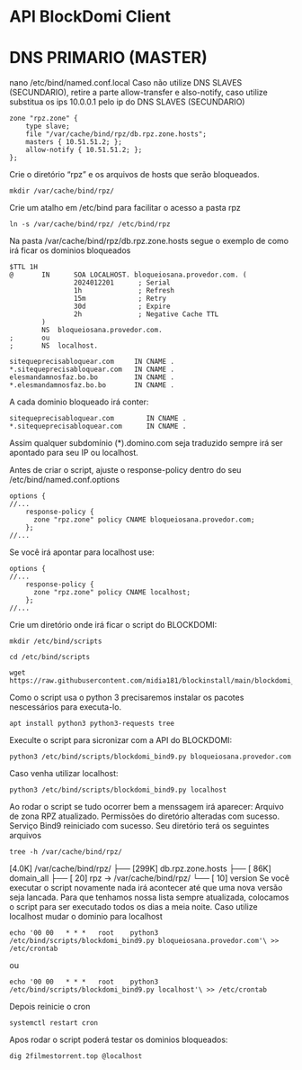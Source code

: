 # API BlockDomi Client

# DNS PRIMARIO (MASTER)
nano /etc/bind/named.conf.local
Caso não utilize DNS SLAVES (SECUNDARIO), retire a parte allow-transfer e also-notify, caso utilize substitua os ips 10.0.0.1 pelo ip do DNS SLAVES (SECUNDARIO)

```plaintext
zone "rpz.zone" {
    type slave;
    file "/var/cache/bind/rpz/db.rpz.zone.hosts";
    masters { 10.51.51.2; };
    allow-notify { 10.51.51.2; };
};
```

Crie o diretório “rpz” e os arquivos de hosts que serão bloqueados.
```plaintext
mkdir /var/cache/bind/rpz/
```
Crie um atalho em /etc/bind para facilitar o acesso a pasta rpz
```plaintext
ln -s /var/cache/bind/rpz/ /etc/bind/rpz
```
Na pasta /var/cache/bind/rpz/db.rpz.zone.hosts segue o exemplo de como irá ficar os dominios bloqueados
```plaintext
$TTL 1H
@       IN      SOA LOCALHOST. bloqueiosana.provedor.com. (
                2024012201      ; Serial  
                1h              ; Refresh
                15m             ; Retry
                30d             ; Expire 
                2h              ; Negative Cache TTL
        )
        NS  bloqueiosana.provedor.com.
;       ou
;       NS  localhost.
 
sitequeprecisabloquear.com     IN CNAME .
*.sitequeprecisabloquear.com   IN CNAME .
elesmandamnosfaz.bo.bo         IN CNAME .
*.elesmandamnosfaz.bo.bo       IN CNAME .
```
A cada dominio bloqueado irá conter:
```plaintext
sitequeprecisabloquear.com        IN CNAME .
*.sitequeprecisabloquear.com      IN CNAME .
```
Assim qualquer subdomínio (*).domino.com seja traduzido sempre irá ser apontado para seu IP ou localhost.

Antes de criar o script, ajuste o response-policy dentro do seu /etc/bind/named.conf.options
```plaintext
options {
//...
    response-policy {
      zone "rpz.zone" policy CNAME bloqueiosana.provedor.com;
    };
//...
```
Se você irá apontar para localhost use:
```plaintext
options {
//...
    response-policy {
      zone "rpz.zone" policy CNAME localhost;
    };
//...
```
Crie um diretório onde irá ficar o script do BLOCKDOMI:
```plaintext
mkdir /etc/bind/scripts
```
```plaintext
cd /etc/bind/scripts
```
```plaintext
wget https://raw.githubusercontent.com/midia181/blockinstall/main/blockdomi_bind9.py
```
Como o script usa o python 3 precisaremos instalar os pacotes nescessários para executa-lo.
```plaintext
apt install python3 python3-requests tree
```
Execulte o script para sicronizar com a API do BLOCKDOMI:
```plaintext
python3 /etc/bind/scripts/blockdomi_bind9.py bloqueiosana.provedor.com
```
Caso venha utilizar localhost:
```plaintext
python3 /etc/bind/scripts/blockdomi_bind9.py localhost
```
Ao rodar o script se tudo ocorrer bem a menssagem irá aparecer:
Arquivo de zona RPZ atualizado.
Permissões do diretório alteradas com sucesso.
Serviço Bind9 reiniciado com sucesso.
Seu diretório terá os seguintes arquivos
```plaintext
tree -h /var/cache/bind/rpz/
```
[4.0K]  /var/cache/bind/rpz/
├── [299K]  db.rpz.zone.hosts
├── [ 86K]  domain_all
├── [  20]  rpz -> /var/cache/bind/rpz/
└── [  10]  version
Se você executar o script novamente nada irá acontecer até que uma nova versão seja lancada.
Para que tenhamos nossa lista sempre atualizada, colocamos o script para ser executado todos os dias a meia noite. Caso utilize localhost mudar o dominio para localhost
```plaintext
echo '00 00   * * *   root    python3 /etc/bind/scripts/blockdomi_bind9.py bloqueiosana.provedor.com'\ >> /etc/crontab
```
ou
```plaintext
echo '00 00   * * *   root    python3 /etc/bind/scripts/blockdomi_bind9.py localhost'\ >> /etc/crontab
```
Depois reinicie o cron
```plaintext
systemctl restart cron
```
Apos rodar o script poderá testar os dominios bloqueados:
```plaintext
dig 2filmestorrent.top @localhost
```